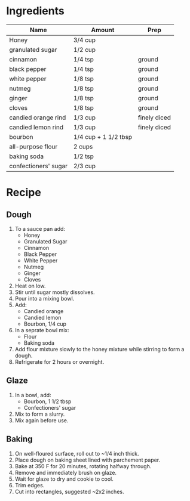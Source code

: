 # Ingredients

| Name                 | Amount               | Prep         |
|----------------------|----------------------|--------------|
| Honey                | 3/4 cup              |              |
| granulated sugar     | 1/2 cup              |              |
| cinnamon             | 1/4 tsp              | ground       |
| black pepper         | 1/4 tsp              | ground       |
| white pepper         | 1/8 tsp              | ground       |
| nutmeg               | 1/8 tsp              | ground       |
| ginger               | 1/8 tsp              | ground       |
| cloves               | 1/8 tsp              | ground       |
| candied orange rind  | 1/3 cup              | finely diced |
| candied lemon rind   | 1/3 cup              | finely diced |
| bourbon              | 1/4 cup + 1 1/2 tbsp |              |
| all-purpose flour    | 2 cups               |              |
| baking soda          | 1/2 tsp              |              |
| confectioners' sugar | 2/3 cup              |              |

# Recipe

## Dough

1. To a sauce pan add:
    - Honey
    - Granulated Sugar
    - Cinnamon
    - Black Pepper
    - White Pepper 
    - Nutmeg
    - Ginger
    - Cloves
1. Heat on low.
1. Stir until sugar mostly dissolves.
1. Pour into a mixing bowl.
1. Add:
    - Candied orange
    - Candied lemon
    - Bourbon, 1/4 cup
1. In a seprate bowl mix:
    - Flour
    - Baking soda
1. Add flour mixture slowly to the honey mixture while stirring to form a dough.
1. Refrigerate for 2 hours or overnight.

## Glaze

1. In a bowl, add:
    - Bourbon, 1 1/2 tbsp
    - Confectioners' sugar
1. Mix to form a slurry. 
1. Mix again before use.
## Baking

1. On well-floured surface, roll out to ~1/4 inch thick.
1. Place dough on baking sheet lined with parchement paper.
1. Bake at 350 F for 20 minutes, rotating halfway through.
1. Remove and immediately brush on glaze.
1. Wait for glaze to dry and cookie to cool.
1. Trim edges.
1. Cut into rectangles, suggested ~2x2 inches.